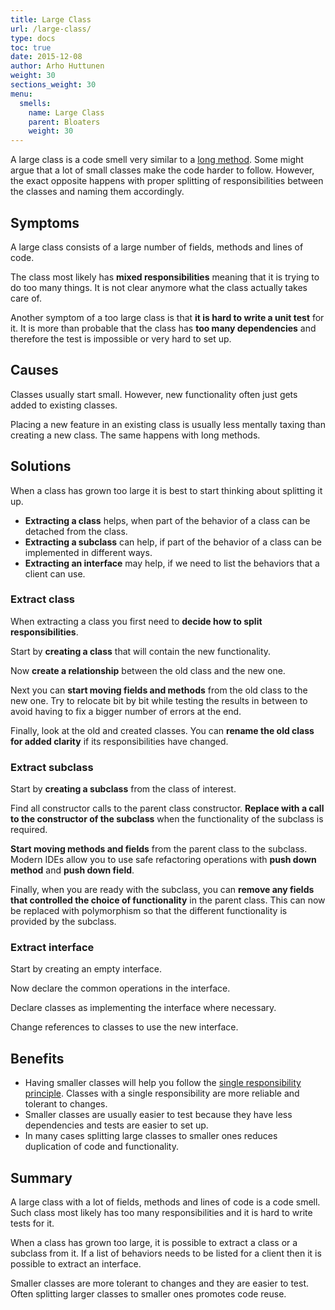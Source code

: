 ```yaml
---
title: Large Class
url: /large-class/
type: docs
toc: true
date: 2015-12-08
author: Arho Huttunen
weight: 30
sections_weight: 30
menu:
  smells:
    name: Large Class
    parent: Bloaters
    weight: 30
---
```


A large class is a code smell very similar to a [long method](/long-method). Some might argue that a lot of small classes make the code harder to follow. However, the exact opposite happens with proper splitting of responsibilities between the classes and naming them accordingly.

## Symptoms

A large class consists of a large number of fields, methods and lines of code.

The class most likely has **mixed responsibilities** meaning that it is trying to do too many things. It is not clear anymore what the class actually takes care of.

Another symptom of a too large class is that **it is hard to write a unit test** for it. It is more than probable that the class has **too many dependencies** and therefore the test is impossible or very hard to set up.

## Causes

Classes usually start small. However, new functionality often just gets added to existing classes.

Placing a new feature in an existing class is usually less mentally taxing than creating a new class. The same happens with long methods.

## Solutions

When a class has grown too large it is best to start thinking about splitting it up.

- **Extracting a class** helps, when part of the behavior of a class can be detached from the class.
- **Extracting a subclass** can help, if part of the behavior of a class can be implemented in different ways.
- **Extracting an interface** may help, if we need to list the behaviors that a client can use.

### Extract class

When extracting a class you first need to **decide how to split responsibilities**.

Start by **creating a class** that will contain the new functionality.

Now **create a relationship** between the old class and the new one.

Next you can **start moving fields and methods** from the old class to the new one. Try to relocate bit by bit while testing the results in between to avoid having to fix a bigger number of errors at the end.

Finally, look at the old and created classes. You can **rename the old class for added clarity** if its responsibilities have changed.

### Extract subclass

Start by **creating a subclass** from the class of interest.

Find all constructor calls to the parent class constructor. **Replace with a call to the constructor of the subclass** when the functionality of the subclass is required.

**Start moving methods and fields** from the parent class to the subclass. Modern IDEs allow you to use safe refactoring operations with **push down method** and **push down field**.

Finally, when you are ready with the subclass, you can **remove any fields that controlled the choice of functionality** in the parent class. This can now be replaced with polymorphism so that the different functionality is provided by the subclass.

### Extract interface

Start by creating an empty interface.

Now declare the common operations in the interface.

Declare classes as implementing the interface where necessary.

Change references to classes to use the new interface.

## Benefits

- Having smaller classes will help you follow the [single responsibility principle](https://en.wikipedia.org/wiki/Single_responsibility_principle). Classes with a single responsibility are more reliable and tolerant to changes.
- Smaller classes are usually easier to test because they have less dependencies and tests are easier to set up.
- In many cases splitting large classes to smaller ones reduces duplication of code and functionality.

## Summary

A large class with a lot of fields, methods and lines of code is a code smell. Such class most likely has too many responsibilities and it is hard to write tests for it.

When a class has grown too large, it is possible to extract a class or a subclass from it. If a list of behaviors needs to be listed for a client then it is possible to extract an interface.

Smaller classes are more tolerant to changes and they are easier to test. Often splitting larger classes to smaller ones promotes code reuse.
